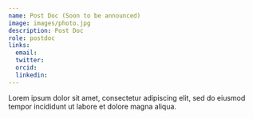 ```yaml
---
name: Post Doc (Soon to be announced)
image: images/photo.jpg
description: Post Doc
role: postdoc
links:
  email: 
  twitter: 
  orcid:
  linkedin:
---
```


Lorem ipsum dolor sit amet, consectetur adipiscing elit, sed do eiusmod tempor incididunt ut labore et dolore magna aliqua.

